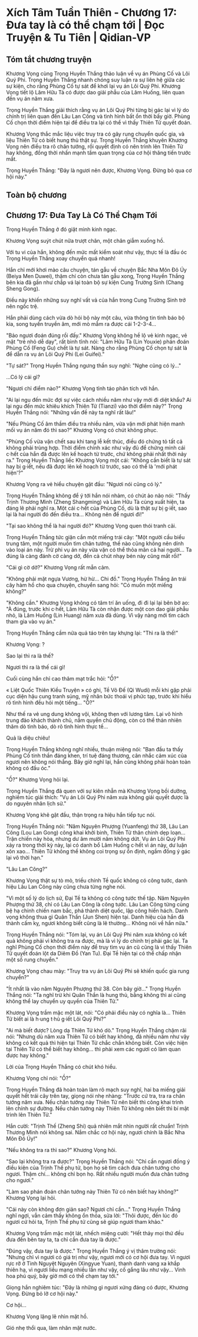 # Xích Tâm Tuần Thiên - Chương 17: Đưa tay là có thể chạm tới | Đọc Truyện & Tu Tiên | Qidian-VP



## Tóm tắt chương truyện

Khương Vọng cùng Trọng Huyền Thắng thảo luận về vụ án Phùng Cố và Lôi Quý Phi. Trọng Huyền Thắng nhanh chóng suy luận ra sự liên hệ giữa các sự kiện, cho rằng Phùng Cố tự sát để khơi lại vụ án Lôi Quý Phi. Khương Vọng tiết lộ Lâm Hữu Tà có được dao giải phẫu của Lâm Huống, liên quan đến vụ án năm xưa.

Trọng Huyền Thắng giải thích rằng vụ án Lôi Quý Phi từng bị gác lại vì lý do chính trị liên quan đến Lâu Lan Công và tình hình bất ổn thời bấy giờ. Phùng Cố chọn thời điểm hiện tại để điều tra lại có thể vì thấy Thiên Tử quyết đoán.

Khương Vọng thắc mắc liệu việc truy tra có gây rung chuyển quốc gia, và liệu Thiên Tử có biết hung thủ thật sự. Trọng Huyền Thắng khuyên Khương Vọng nên điều tra rõ chân tướng, rồi quyết định có nên trình lên Thiên Tử hay không, đồng thời nhấn mạnh tầm quan trọng của cơ hội thăng tiến trước mắt.

Trọng Huyền Thắng: "Đây là ngươi nên được, Khương Vọng. Đừng bỏ qua cơ hội này."


## Toàn bộ chương

## Chương 17: Đưa Tay Là Có Thể Chạm Tới

Trọng Huyền Thắng ở đó giật mình kinh ngạc.

Khương Vọng suýt chút nữa trượt chân, một chân giẫm xuống hồ.

Với tu vi của hắn, không đến mức mất kiểm soát như vậy, thực tế là đầu óc Trọng Huyền Thắng xoay chuyển quá nhanh!

Hắn chỉ mới khơi mào câu chuyện, tán gẫu về chuyện Bắc Nha Môn Đô Úy (Beiya Men Duwei), thậm chí còn chưa tán gẫu xong, Trọng Huyền Thắng bên kia đã gần như chắp vá lại toàn bộ sự kiện Cung Trường Sinh (Chang Sheng Gong).

Điều này khiến những suy nghĩ vất vả của hắn trong Cung Trường Sinh trở nên ngốc trệ.

Hắn phải dùng cách vừa dò hỏi bộ này một câu, vừa thông tin tình báo bộ kia, song tuyến truyền âm, mới mò mẫm ra được cái 1-2-3-4...

"Bảo ngươi đoán đúng rồi đấy." Khương Vọng không hề lộ vẻ kinh ngạc, vẻ mặt "trẻ nhỏ dễ dạy", rất bình tĩnh nói: "Lâm Hữu Tà (Lin Youxie) phán đoán Phùng Cố (Feng Gu) chết là tự sát. Nàng cho rằng Phùng Cố chọn tự sát là để dẫn ra vụ án Lôi Quý Phi (Lei Guifei)."

"Tự sát?" Trọng Huyền Thắng ngưng thần suy nghĩ: "Nghe cũng có lý..."

...Có lý cái gì?

"Ngươi chỉ điểm nào?" Khương Vọng tỉnh táo phân tích với hắn.

"Ai lại ngu đến mức đợi sự việc cách nhiều năm như vậy mới đi diệt khẩu? Ai lại ngu đến mức khiêu khích Thiên Tử (Tianzi) vào thời điểm này?" Trọng Huyền Thắng nói: "Những vấn đề này ta nghĩ rất lâu!"

"Nếu Phùng Cố âm thầm điều tra nhiều năm, vừa vặn mới phát hiện manh mối vụ án năm đó thì sao?" Khương Vọng có chút không phục.

"Phùng Cố vừa vặn chết sau khi tang lễ kết thúc, điều đó chứng tỏ tất cả không phải trùng hợp. Thời điểm chính xác như vậy đủ để chứng minh cái c·hết của hắn đã được lên kế hoạch từ trước, chứ không phải nhất thời nảy ra." Trọng Huyền Thắng liếc Khương Vọng một cái: "Không cần biết là tự sát hay bị g·iết, nếu đã được lên kế hoạch từ trước, sao có thể là 'mới phát hiện'?"

Khương Vọng ra vẻ hiểu chuyện gật đầu: "Ngươi nói cũng có lý."

Trọng Huyền Thắng không để ý tới hắn nói nhảm, có chút ảo não nói: "Thấy Trịnh Thương Minh (Zheng Shangming) và Lâm Hữu Tà cùng xuất hiện, ta đáng lẽ phải nghĩ ra. Một cái c·hết của Phùng Cố, dù là thật sự bị g·iết, sao lại là hai người đó đến điều tra... Không nên để ngươi đi!"

"Tại sao không thể là hai người đó?" Khương Vọng quen thói tranh cãi.

Trọng Huyền Thắng tức giận cắn một miếng trái cây: "Một người cầu biểu trung tâm, một người muốn tìm chân tướng, thế nào cũng không nên dính vào loại án này. Trừ phi vụ án này vừa vặn có thể thỏa mãn cả hai người... Ta đúng là càng đánh cờ càng dở, đến cả chút nhạy bén này cũng mất rồi!"

"Cái gì cờ dở?" Khương Vọng rất mẫn cảm.

"Không phải mặt ngựa Vương, hừ hừ... Chi đồ." Trọng Huyền Thắng ăn trái cây hàm hồ cho qua chuyện, chuyển sang hỏi: "Có muốn một miếng không?"

"Không cần." Khương Vọng không có tâm trí ăn uống, đi đi lại lại bên bờ ao: "À đúng, trước khi c·hết, Lâm Hữu Tà còn nhận được một con dao giải phẫu nhỏ, là Lâm Huống (Lin Huang) năm xưa đã dùng. Vì vậy nàng mới tìm cách tham gia vào vụ án."

Trọng Huyền Thắng cầm nửa quả táo trên tay khựng lại: "Thì ra là thế!"

Khương Vọng: ?

Sao lại thì ra là thế?

Ngươi thì ra là thế cái gì!

Cuối cùng hắn chỉ cao thâm mạt trắc hỏi: "Ồ?"

« Liệt Quốc Thiên Kiều Truyện » có ghi, Tề Võ Đế (Qi Wudi) mỗi khi gặp phải cục diện hậu cung tranh sủng, mỹ nhân bức thoái vị phức tạp, trước khi hiểu rõ tình hình đều hỏi một tiếng... "Ồ?"

Như thế ra vẻ ung dung không vội, không thẹn với lương tâm. Lại vô hình trung đảo khách thành chủ, nắm quyền chủ động, còn có thể thản nhiên thăm dò tình báo, dò rõ tình hình thực tế...

Quả là diệu chiêu!

Trọng Huyền Thắng không nghĩ nhiều, thuận miệng nói: "Ban đầu ta thấy Phùng Cố tinh thần đáng khen, trí tuệ đáng thương, cân nhắc cảm xúc của ngươi nên không nói thẳng. Bây giờ nghĩ lại, hắn cũng không phải hoàn toàn không có đầu óc."

"Ồ?" Khương Vọng hỏi lại.

Trọng Huyền Thắng đã quen với sự kiên nhẫn mà Khương Vọng bồi dưỡng, nghiêm túc giải thích: "Vụ án Lôi Quý Phi năm xưa không giải quyết được là do nguyên nhân lịch sử."

Khương Vọng khẽ gật đầu, thận trọng ra hiệu hắn tiếp tục nói.

Trọng Huyền Thắng nói: "Năm Nguyên Phượng (Yuanfeng) thứ 38, Lâu Lan Công (Lou Lan Gong) công khai khởi binh, Thiên Tử thân chinh dẹp loạn... Trận chiến này hòa, nhưng dư âm mười năm không dứt. Vụ án Lôi Quý Phi xảy ra trong thời kỳ này, lại có danh bổ Lâm Huống c·hết vì án này, dư luận xôn xao... Thiên Tử không thể không coi trọng sự ổn định, ngầm đồng ý gác lại vô thời hạn."

"Lâu Lan Công?"

Khương Vọng thật sự tò mò, triều chính Tề quốc không có công tước, danh hiệu Lâu Lan Công này cũng chưa từng nghe nói.

"Vì một số lý do lịch sử, Đại Tề ta không có công tước thế tập. Năm Nguyên Phượng thứ 38, chỉ có Lâu Lan Công là công tước. Lâu Lan Công từng cùng bệ hạ chinh chiến nam bắc, phá thành diệt quốc, lập công hiển hách. Danh vọng không thua gì Quân Thần (Jun Shen) hiện tại. Danh hiệu của hắn đã thành cấm kỵ, ngươi không biết cũng là lẽ thường... Không nói về hắn nữa."

Trọng Huyền Thắng nói: "Tóm lại, vụ án Lôi Quý Phi năm xưa không có kết quả không phải vì không tra ra được, mà là vì lý do chính trị phải gác lại. Ta nghĩ Phùng Cố chọn thời điểm này để truy tìm vụ án cũ cũng là vì thấy Thiên Tử quyết đoán lột da Diêm Đồ (Yan Tu). Đại Tề hiện tại có thể chấp nhận một số rung chuyển."

Khương Vọng chau mày: "Truy tra vụ án Lôi Quý Phi sẽ khiến quốc gia rung chuyển?"

"Ít nhất là vào năm Nguyên Phượng thứ 38. Còn bây giờ..." Trọng Huyền Thắng nói: "Ta nghĩ trừ khi Quân Thần là hung thủ, bằng không thì ai cũng không thể lay chuyển uy quyền của Thiên Tử."

Khương Vọng trầm mặc một lát, nói: "Có phải điều này có nghĩa là... Thiên Tử biết ai là h·ung t·hủ g·iết Lôi Quý Phi?"

"Ai mà biết được? Lòng dạ Thiên Tử khó dò." Trọng Huyền Thắng chậm rãi nói: "Nhưng dù năm xưa Thiên Tử có biết hay không, đã nhiều năm như vậy không có kết quả thì hiện tại Thiên Tử chắc chắn không biết. Còn việc hiện tại Thiên Tử có thể biết hay không... thì phải xem các ngươi có làm quan được hay không."

Lời của Trọng Huyền Thắng có chút khó hiểu.

Khương Vọng chỉ nói: "Ồ?"

Trọng Huyền Thắng đã hoàn toàn làm rõ mạch suy nghĩ, hai ba miếng giải quyết hết trái cây trên tay, giọng nói nhẹ nhàng: "Trước cứ tra, tra ra chân tướng năm xưa. Nếu chân tướng này Thiên Tử nên biết thì công khai trình lên chính sự đường. Nếu chân tướng này Thiên Tử không nên biết thì bí mật trình lên Thiên Tử."

Hắn cười: "Trịnh Thế (Zheng Shi) quả nhiên mắt nhìn người rất chuẩn! Trịnh Thương Minh nói không sai. Nắm chắc cơ hội này, ngươi chính là Bắc Nha Môn Đô Úy!"

"Nếu không tra ra thì sao?" Khương Vọng hỏi.

"Sao lại không tra ra được?" Trọng Huyền Thắng nói: "Chỉ cần ngươi đồng ý điều kiện của Trịnh Thế phụ tử, bọn họ sẽ tìm cách đưa chân tướng cho ngươi. Thậm chí... không chỉ bọn họ. Rất nhiều người muốn đưa chân tướng cho ngươi."

"Làm sao phán đoán chân tướng này Thiên Tử có nên biết hay không?" Khương Vọng lại hỏi.

"Cái này còn không đơn giản sao? Ngươi chỉ cần..." Trọng Huyền Thắng nghĩ ngợi, vẫn cảm thấy không ổn thỏa, sửa lời: "Thôi được, đến lúc đó ngươi cứ hỏi ta, Trịnh Thế phụ tử cũng sẽ giúp ngươi tham khảo."

Khương Vọng trầm mặc một lát, nhếch miệng cười: "Hết thảy mọi thứ đều đưa đến bên tay ta, ta chỉ cần đưa tay là được."

"Đúng vậy, đưa tay là được." Trọng Huyền Thắng ý vị thâm trường nói: "Nhưng chỉ vì ngươi có giá trị như vậy, ngươi mới có cơ hội đưa tay. Vì ngươi rực rỡ ở Tinh Nguyệt Nguyên (Xingyue Yuan), thanh danh vang xa khắp thiên hạ, vì ngươi liều mạng nhiều lần như vậy, cố gắng lâu như vậy... Vinh hoa phú quý, bây giờ mới có thể chạm tay tới."

Giọng hắn nghiêm túc: "Đây là những gì ngươi xứng đáng có được, Khương Vọng. Đừng bỏ lỡ cơ hội này."

Cơ hội...

Khương Vọng lặng lẽ nhìn mặt hồ.

Gió nhẹ thổi qua, làm nhăn mặt nước.